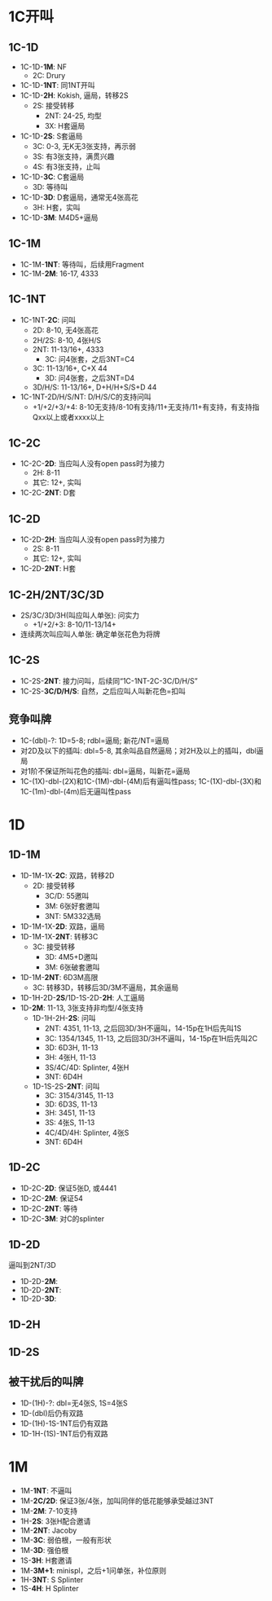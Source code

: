 # 1C开叫
## 1C-1D
* 1C-1D-**1M**: NF
  * 2C: Drury
* 1C-1D-**1NT**: 同1NT开叫
* 1C-1D-**2H**: Kokish, 逼局，转移2S
  * 2S: 接受转移
    * 2NT: 24-25, 均型
    * 3X: H套逼局
* 1C-1D-**2S**: S套逼局
  * 3C: 0-3, 无K无3张支持，再示弱
  * 3S: 有3张支持，满贯兴趣
  * 4S: 有3张支持，止叫
* 1C-1D-**3C**: C套逼局
  * 3D: 等待叫
* 1C-1D-**3D**: D套逼局，通常无4张高花
  * 3H: H套，实叫
* 1C-1D-**3M**: M4D5+逼局

## 1C-1M
* 1C-1M-**1NT**: 等待叫，后续用Fragment
* 1C-1M-**2M**: 16-17, 4333

## 1C-1NT
* 1C-1NT-**2C**: 问叫
  * 2D: 8-10, 无4张高花
  * 2H/2S: 8-10, 4张H/S
  * 2NT: 11-13/16+, 4333
    * 3C: 问4张套，之后3NT=C4
  * 3C: 11-13/16+, C+X 44
    * 3D: 问4张套，之后3NT=D4
  * 3D/H/S: 11-13/16+, D+H/H+S/S+D 44
* 1C-1NT-2D/H/S/NT: D/H/S/C的支持问叫
  * +1/+2/+3/+4: 8-10无支持/8-10有支持/11+无支持/11+有支持，有支持指Qxx以上或者xxxx以上

## 1C-2C
* 1C-2C-**2D**: 当应叫人没有open pass时为接力
  * 2H: 8-11
  * 其它: 12+, 实叫
* 1C-2C-**2NT**: D套

## 1C-2D
* 1C-2D-**2H**: 当应叫人没有open pass时为接力
  * 2S: 8-11
  * 其它: 12+, 实叫
* 1C-2D-**2NT**: H套

## 1C-2H/2NT/3C/3D
* 2S/3C/3D/3H(叫应叫人单张): 问实力
  * +1/+2/+3: 8-10/11-13/14+
* 连续两次叫应叫人单张: 确定单张花色为将牌

## 1C-2S
* 1C-2S-**2NT**: 接力问叫，后续同“1C-1NT-2C-3C/D/H/S”
* 1C-2S-**3C/D/H/S**: 自然，之后应叫人叫新花色=扣叫

## 竞争叫牌
* 1C-(dbl)-?: 1D=5-8; rdbl=逼局; 新花/NT=逼局
* 对2D及以下的插叫: dbl=5-8, 其余叫品自然逼局；对2H及以上的插叫，dbl逼局
* 对1阶不保证所叫花色的插叫: dbl=逼局，叫新花=逼局
* 1C-(1X)-dbl-(2X)和1C-(1M)-dbl-(4M)后有逼叫性pass; 1C-(1X)-dbl-(3X)和1C-(1m)-dbl-(4m)后无逼叫性pass

# 1D
## 1D-1M
* 1D-1M-1X-**2C**: 双路，转移2D
  * 2D: 接受转移
    * 3C/D: 55邀叫
    * 3M: 6张好套邀叫
    * 3NT: 5M332选局
* 1D-1M-1X-**2D**: 双路，逼局
* 1D-1M-1X-**2NT**: 转移3C
  * 3C: 接受转移
    * 3D: 4M5+D邀叫
    * 3M: 6张破套邀叫
* 1D-1M-**2NT**: 6D3M高限
  * 3C: 转移3D，转移后3D/3M不逼局，其余逼局
* 1D-1H-2D-**2S**/1D-1S-2D-**2H**: 人工逼局
* 1D-**2M**: 11-13, 3张支持非均型/4张支持
  * 1D-1H-2H-**2S**: 问叫
    * 2NT: 4351, 11-13, 之后回3D/3H不逼叫，14-15p在1H后先叫1S
    * 3C: 1354/1345, 11-13, 之后回3D/3H不逼叫，14-15p在1H后先叫2C
    * 3D: 6D3H, 11-13
    * 3H: 4张H, 11-13
    * 3S/4C/4D: Splinter, 4张H
    * 3NT: 6D4H
  * 1D-1S-2S-**2NT**: 问叫
    * 3C: 3154/3145, 11-13
    * 3D: 6D3S, 11-13
    * 3H: 3451, 11-13
    * 3S: 4张S, 11-13
    * 4C/4D/4H: Splinter, 4张S
    * 3NT: 6D4H

## 1D-2C
* 1D-2C-**2D**: 保证5张D, 或4441
* 1D-2C-**2M**: 保证54
* 1D-2C-**2NT**: 等待
* 1D-2C-**3M**: 对C的splinter

## 1D-2D
逼叫到2NT/3D
* 1D-2D-**2M**:
* 1D-2D-**2NT**:
* 1D-2D-**3D**:

## 1D-2H

## 1D-2S

## 被干扰后的叫牌
* 1D-(1H)-?: dbl=无4张S, 1S=4张S
* 1D-(dbl)后仍有双路
* 1D-(1H)-1S-1NT后仍有双路
* 1D-1H-(1S)-1NT后仍有双路

# 1M
* 1M-**1NT**: 不逼叫
* 1M-**2C/2D**: 保证3张/4张，加叫同伴的低花能够承受越过3NT
* 1M-**2M**: 7-10支持
* 1H-**2S**: 3张H配合邀请
* 1M-**2NT**: Jacoby
* 1M-**3C**: 弱伯根，一般有形状
* 1M-**3D**: 强伯根
* 1S-**3H**: H套邀请
* 1M-**3M+1**: minispl，之后+1问单张，补位原则
* 1H-**3NT**: S Splinter
* 1S-**4H**: H Splinter
